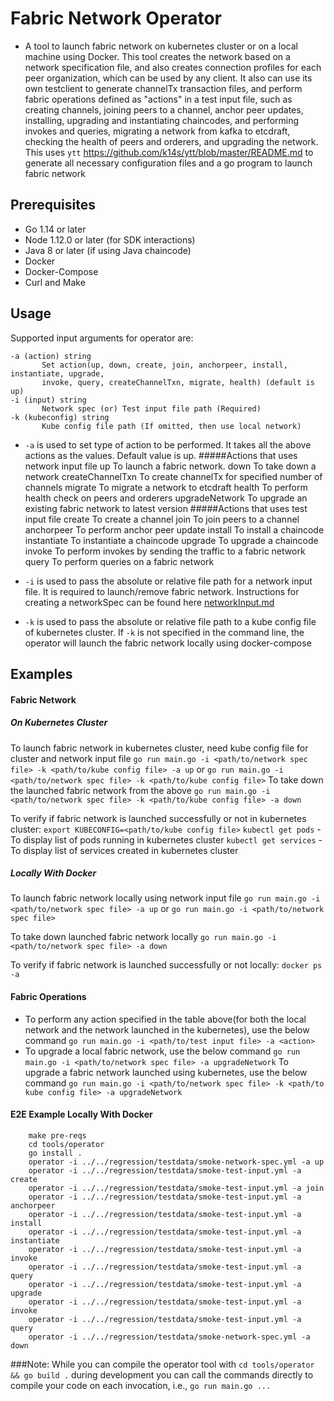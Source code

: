 # Fabric Network Operator

- A tool to launch fabric network on kubernetes cluster or on a local machine using Docker.
  This tool creates the network based on a network specification file, and also creates
  connection profiles for each peer organization, which can be used by any client. It also
  can use its own testclient to generate channelTx transaction files, and perform fabric
  operations defined as "actions" in a test input file, such as creating channels, joining
  peers to a channel, anchor peer updates, installing, upgrading and instantiating chaincodes,
  and performing invokes and queries, migrating a network from kafka to etcdraft, checking the
  health of peers and orderers, and upgrading the network. This uses `ytt`
<https://github.com/k14s/ytt/blob/master/README.md> to generate all necessary configuration files
and a go program to launch fabric network

## Prerequisites

- Go 1.14 or later
- Node 1.12.0 or later (for SDK interactions)
- Java 8 or later (if using Java chaincode)
- Docker
- Docker-Compose
- Curl and Make

## Usage

Supported input arguments for operator are:

```
-a (action) string
       Set action(up, down, create, join, anchorpeer, install, instantiate, upgrade,
	   invoke, query, createChannelTxn, migrate, health) (default is up)
-i (input) string
       Network spec (or) Test input file path (Required)
-k (kubeconfig) string
       Kube config file path (If omitted, then use local network)
```

- `-a` is used to set type of action to be performed. It takes all the above actions as the values. Default value is up.
#####Actions that uses network input file
		up                  To launch a fabric network.
		down                To take down a network
		createChannelTxn    To create channelTx for specified number of channels
		migrate             To migrate a network to etcdraft
		health              To perform health check on peers and orderers
		upgradeNetwork      To upgrade an existing fabric network to latest version
#####Actions that uses test input file
		create              To create a channel
		join                To join peers to a channel
		anchorpeer          To perform anchor peer update
		install             To install a chaincode
		instantiate         To instantiate a chaincode
		upgrade             To upgrade a chaincode
		invoke              To perform invokes by sending the traffic to a fabric network
		query               To perform queries on a fabric network

- `-i` is used to pass the absolute or relative file path for a network input file. It is required
to launch/remove fabric network. Instructions for creating a networkSpec can be found here
  [networkInput.md](networkInput.md)

- `-k` is used to pass the absolute or relative file path to a kube config file of kubernetes cluster.
    If `-k` is not specified in the command line, the operator will launch the fabric
    network locally using docker-compose

## Examples
#### Fabric Network
##### On Kubernetes Cluster

To launch fabric network in kubernetes cluster, need kube config file for cluster
and network input file
```go run main.go -i <path/to/network spec file> -k <path/to/kube config file> -a up``` or
```go run main.go -i <path/to/network spec file> -k <path/to/kube config file>```
To take down the launched fabric network from the above
```go run main.go -i <path/to/network spec file> -k <path/to/kube config file> -a down```

To verify if fabric network is launched successfully or not in kubernetes cluster:
```export KUBECONFIG=<path/to/kube config file>```
```kubectl get pods``` - To display list of pods running in kubernetes cluster
```kubectl get services``` - To display list of services created in kubernetes cluster

##### Locally With Docker

To launch fabric network locally using network input file
```go run main.go -i <path/to/network spec file> -a up``` or
```go run main.go -i <path/to/network spec file>```

To take down launched fabric network locally
```go run main.go -i <path/to/network spec file> -a down```

To verify if fabric network is launched successfully or not locally:
```docker ps -a```

#### Fabric Operations

- To perform any action specified in the table above(for both the local network and the network launched in the kubernetes), use the below command
```go run main.go -i <path/to/test input file> -a <action>```
- To upgrade a local fabric network, use the below command
```go run main.go -i <path/to/network spec file> -a upgradeNetwork```
To upgrade a fabric network launched using kubernetes, use the below command
```go run main.go -i <path/to/network spec file> -k <path/to kube config file> -a upgradeNetwork```

#### E2E Example Locally With Docker

```
    make pre-reqs
    cd tools/operator
    go install .
    operator -i ../../regression/testdata/smoke-network-spec.yml -a up
    operator -i ../../regression/testdata/smoke-test-input.yml -a create
    operator -i ../../regression/testdata/smoke-test-input.yml -a join
    operator -i ../../regression/testdata/smoke-test-input.yml -a anchorpeer
    operator -i ../../regression/testdata/smoke-test-input.yml -a install
    operator -i ../../regression/testdata/smoke-test-input.yml -a instantiate
    operator -i ../../regression/testdata/smoke-test-input.yml -a invoke
    operator -i ../../regression/testdata/smoke-test-input.yml -a query
    operator -i ../../regression/testdata/smoke-test-input.yml -a upgrade
    operator -i ../../regression/testdata/smoke-test-input.yml -a invoke
    operator -i ../../regression/testdata/smoke-test-input.yml -a query
    operator -i ../../regression/testdata/smoke-network-spec.yml -a down
```

###Note:
While you can compile the operator tool with `cd tools/operator && go build .` during development you can call
the commands directly to compile your code on each invocation, i.e., `go run main.go ...`
